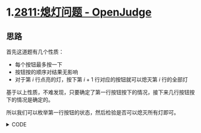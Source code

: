 # 1.[2811:熄灯问题 - OpenJudge](http://bailian.openjudge.cn/practice/2811/)

## 思路

首先这道题有几个性质：

- 每个按钮最多按一下
- 按钮按的顺序对结果无影响
- 对于第 $i$ 行点亮的灯，按下第 $i + 1$ 行对应的按钮就可以熄灭第 $i$ 行的全部灯

基于以上性质，不难发现，只要确定了第一行按钮按下的情况，接下来几行按钮按下的情况是确定的。<br>

所以我们可以枚举第一行按钮的状态，然后检验是否可以熄灭所有灯即可。<br>

<details><summary>CODE</summary>
<p>
    
```
int a[10][10], b[10][10], c[10][10];       \\a,c贮存灯的状态，b贮存按钮状态

inline void change(int i, int j) {
    c[i - 1][j] = c[i - 1][j] ^ 1;
    c[i][j - 1] = c[i][j - 1] ^ 1; c[i][j] = c[i][j] ^ 1; c[i][j + 1] = c[i][j + 1] ^ 1;
    c[i + 1][j] = c[i + 1][j] ^ 1;
}

inline bool check() {
    for(int i = 1; i <= 5; i++) 
        for(int j = 1; j <= 6; j++)
            if(c[i][j]) return 0;
    return 1;
}

inline void solve() {
    for(int i = 1; i <= 5; i++)
        for(int j = 1; j <= 6; j++)
            read(a[i][j]);
    for(int i = 0; i < (1 << 6); i++) {
        for(int j = 1; j <= 5; j++)
            for(int k = 1; k <= 6; k++)
                c[j][k] = a[j][k], b[j][k] = 0;
        for(int j = 1; j <= 6; j++) {
            b[1][j] = (i >> (j - 1)) & 1;
            if(b[1][j]) change(1, j);
        }
        for(int j = 2; j <= 5; j++)
            for(int k = 1; k <= 6; k++) {
                if(c[j - 1][k] == 0) continue;
                b[j][k] = b[j][k] ^ 1;
                change(j, k);
            }
        if(check()) {
            for(int j = 1; j <= 5; j++) {
                for(int k = 1; k <= 6; k++) 
                   writesn(b[j][k]);
                putchar('\n');
            }
            return;   
        }
    }
}
```
    
</p>
</details>
    
